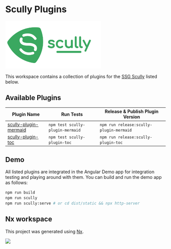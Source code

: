 

# Scully Plugins

<img width="300" alt="Scully Logo" src="https://raw.githubusercontent.com/scullyio/scully/main/assets/logos/SVG/Green/scullyio-logo-green.svg">

This workspace contains a collection of plugins for the [SSG Scully](https://scully.io/) listed below.

## Available Plugins

| Plugin Name                                                   | Run Tests                        | Release & Publish Plugin Version        |
| ------------------------------------------------------------- | -------------------------------- | --------------------------------------- |
| [scully-plugin-mermaid](scully/plugins/scully-plugin-mermaid) | `npm test scully-plugin-mermaid` | `npm run release:scully-plugin-mermaid` |
| [scully-plugin-toc](scully/plugins/scully-plugin-toc)         | `npm test scully-plugin-toc`     | `npm run release:scully-plugin-toc`     |


## Demo

All listed plugins are integrated in the Angular Demo app for integration testing and playing around with them.
You can build and run the demo app as follows:

```bash
npm run build
npm run scully
npm run scully:serve # or cd dist/static && npx http-server
```

## Nx workspace

This project was generated using [Nx](https://nx.dev).

<img src="https://raw.githubusercontent.com/nrwl/nx/master/images/nx-logo.png" width="300">
